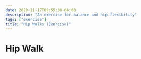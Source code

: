 ```yaml
---
date: 2020-11-17T09:55:30-04:00
description: "An exercise for balance and hip flexibility"
tags: ["exercise"]
title: "Hip Walks (Exercise)"
---
```


# Hip Walk

<!-- TODO: Instructions and video -->
